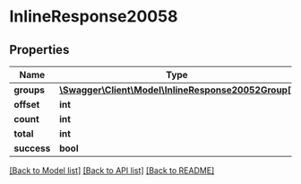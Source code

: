 # InlineResponse20058

## Properties
Name | Type | Description | Notes
------------ | ------------- | ------------- | -------------
**groups** | [**\Swagger\Client\Model\InlineResponse20052Group[]**](InlineResponse20052Group.md) |  | [optional] 
**offset** | **int** |  | [optional] 
**count** | **int** |  | [optional] 
**total** | **int** |  | [optional] 
**success** | **bool** |  | [optional] 

[[Back to Model list]](../../README.md#documentation-for-models) [[Back to API list]](../../README.md#documentation-for-api-endpoints) [[Back to README]](../../README.md)

